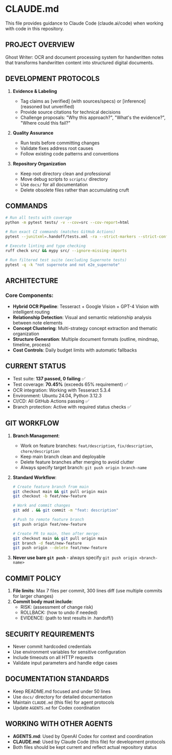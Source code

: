 # CLAUDE.md

This file provides guidance to Claude Code (claude.ai/code) when working with code in this repository.

## PROJECT OVERVIEW

Ghost Writer: OCR and document processing system for handwritten notes that transforms handwritten content into structured digital documents.

## DEVELOPMENT PROTOCOLS

1. **Evidence & Labeling**  
   - Tag claims as [verified] (with sources/specs) or [inference] (reasoned but unverified)
   - Provide source citations for technical decisions
   - Challenge proposals: "Why this approach?", "What's the evidence?", "Where could this fail?"

2. **Quality Assurance**
   - Run tests before committing changes
   - Validate fixes address root causes
   - Follow existing code patterns and conventions

3. **Repository Organization**
   - Keep root directory clean and professional
   - Move debug scripts to `scripts/` directory
   - Use `docs/` for all documentation
   - Delete obsolete files rather than accumulating cruft

## COMMANDS

```bash
# Run all tests with coverage
python -m pytest tests/ -v --cov=src --cov-report=html

# Run exact CI commands (matches GitHub Actions)
pytest --junitxml=.handoff/tests.xml -ra --strict-markers --strict-config

# Execute linting and type checking
ruff check src/ && mypy src/ --ignore-missing-imports

# Run filtered test suite (excluding Supernote tests)
pytest -q -k "not supernote and not e2e_supernote"
```

## ARCHITECTURE

### Core Components:
- **Hybrid OCR Pipeline**: Tesseract + Google Vision + GPT-4 Vision with intelligent routing
- **Relationship Detection**: Visual and semantic relationship analysis between note elements  
- **Concept Clustering**: Multi-strategy concept extraction and thematic organization
- **Structure Generation**: Multiple document formats (outline, mindmap, timeline, process)
- **Cost Controls**: Daily budget limits with automatic fallbacks

## CURRENT STATUS

- Test suite: **137 passed, 0 failing** ✅
- Test coverage: **70.45%** (exceeds 65% requirement) ✅
- OCR integration: Working with Tesseract 5.3.4
- Environment: Ubuntu 24.04, Python 3.12.3
- CI/CD: All GitHub Actions passing ✅
- Branch protection: Active with required status checks ✅

## GIT WORKFLOW

1. **Branch Management**:
   - Work on feature branches: `feat/description`, `fix/description`, `chore/description`
   - Keep main branch clean and deployable
   - Delete feature branches after merging to avoid clutter
   - Always specify target branch: `git push origin branch-name`

2. **Standard Workflow**:
   ```bash
   # Create feature branch from main
   git checkout main && git pull origin main
   git checkout -b feat/new-feature
   
   # Work and commit changes
   git add . && git commit -m "feat: description"
   
   # Push to remote feature branch
   git push origin feat/new-feature
   
   # Create PR to main, then after merge:
   git checkout main && git pull origin main
   git branch -d feat/new-feature
   git push origin --delete feat/new-feature
   ```

3. **Never use bare `git push`** - always specify `git push origin <branch-name>`

## COMMIT POLICY

1. **File limits**: Max 7 files per commit, 300 lines diff (use multiple commits for larger changes)
2. **Commit body must include**: 
   - RISK: (assessment of change risk)
   - ROLLBACK: (how to undo if needed)
   - EVIDENCE: (path to test results in .handoff/)

## SECURITY REQUIREMENTS

- Never commit hardcoded credentials
- Use environment variables for sensitive configuration
- Include timeouts on all HTTP requests
- Validate input parameters and handle edge cases

## DOCUMENTATION STANDARDS

- Keep README.md focused and under 50 lines
- Use `docs/` directory for detailed documentation
- Maintain `CLAUDE.md` (this file) for agent protocols
- Update `AGENTS.md` for Codex coordination

## WORKING WITH OTHER AGENTS

- **AGENTS.md**: Used by OpenAI Codex for context and coordination
- **CLAUDE.md**: Used by Claude Code (this file) for development protocols
- Both files should be kept current and reflect actual repository status